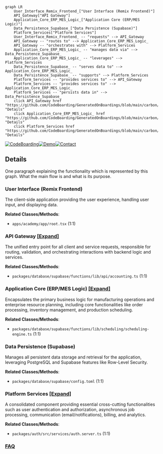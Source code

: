 ```mermaid
graph LR
    User_Interface_Remix_Frontend_["User Interface (Remix Frontend)"]
    API_Gateway["API Gateway"]
    Application_Core_ERP_MES_Logic_["Application Core (ERP/MES Logic)"]
    Data_Persistence_Supabase_["Data Persistence (Supabase)"]
    Platform_Services["Platform Services"]
    User_Interface_Remix_Frontend_ -- "requests" --> API_Gateway
    API_Gateway -- "routes to" --> Application_Core_ERP_MES_Logic_
    API_Gateway -- "orchestrates with" --> Platform_Services
    Application_Core_ERP_MES_Logic_ -- "manages data via" --> Data_Persistence_Supabase_
    Application_Core_ERP_MES_Logic_ -- "leverages" --> Platform_Services
    Data_Persistence_Supabase_ -- "serves data to" --> Application_Core_ERP_MES_Logic_
    Data_Persistence_Supabase_ -- "supports" --> Platform_Services
    Platform_Services -- "provides services to" --> API_Gateway
    Platform_Services -- "provides services to" --> Application_Core_ERP_MES_Logic_
    Platform_Services -- "persists data in" --> Data_Persistence_Supabase_
    click API_Gateway href "https://github.com/CodeBoarding/GeneratedOnBoardings/blob/main/carbon/API_Gateway.md" "Details"
    click Application_Core_ERP_MES_Logic_ href "https://github.com/CodeBoarding/GeneratedOnBoardings/blob/main/carbon/Application_Core_ERP_MES_Logic_.md" "Details"
    click Platform_Services href "https://github.com/CodeBoarding/GeneratedOnBoardings/blob/main/carbon/Platform_Services.md" "Details"
```

[![CodeBoarding](https://img.shields.io/badge/Generated%20by-CodeBoarding-9cf?style=flat-square)](https://github.com/CodeBoarding/GeneratedOnBoardings)[![Demo](https://img.shields.io/badge/Try%20our-Demo-blue?style=flat-square)](https://www.codeboarding.org/demo)[![Contact](https://img.shields.io/badge/Contact%20us%20-%20contact@codeboarding.org-lightgrey?style=flat-square)](mailto:contact@codeboarding.org)

## Details

One paragraph explaining the functionality which is represented by this graph. What the main flow is and what is its purpose.

### User Interface (Remix Frontend)
The client-side application providing the user experience, handling user input, and displaying data.


**Related Classes/Methods**:

- `apps/academy/app/root.tsx` (1:1)


### API Gateway [[Expand]](./API_Gateway.md)
The unified entry point for all client and service requests, responsible for routing, validation, and orchestrating interactions with backend logic and services.


**Related Classes/Methods**:

- `packages/database/supabase/functions/lib/api/accounting.ts` (1:1)


### Application Core (ERP/MES Logic) [[Expand]](./Application_Core_ERP_MES_Logic_.md)
Encapsulates the primary business logic for manufacturing operations and enterprise resource planning, including core functionalities like order processing, inventory management, and production scheduling.


**Related Classes/Methods**:

- `packages/database/supabase/functions/lib/scheduling/scheduling-engine.ts` (1:1)


### Data Persistence (Supabase)
Manages all persistent data storage and retrieval for the application, leveraging PostgreSQL and Supabase features like Row-Level Security.


**Related Classes/Methods**:

- `packages/database/supabase/config.toml` (1:1)


### Platform Services [[Expand]](./Platform_Services.md)
A consolidated component providing essential cross-cutting functionalities such as user authentication and authorization, asynchronous job processing, communication (email/notifications), billing, and analytics.


**Related Classes/Methods**:

- `packages/auth/src/services/auth.server.ts` (1:1)




### [FAQ](https://github.com/CodeBoarding/GeneratedOnBoardings/tree/main?tab=readme-ov-file#faq)